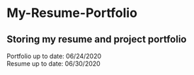 # My-Resume-Portfolio
## Storing my resume and project portfolio

Portfolio up to date: 06/24/2020 <br/>
Resume up to date: 06/30/2020
